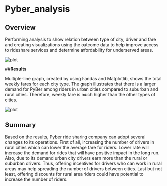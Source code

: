 # Pyber_analysis

## **Overview** 
Performing analysis to show relation between type of city, driver and fare and creating visualizations using the outcome data to help improve access to rideshare services and determine affordability for underserved areas.

![plot](./Resources/Fig5.png) 

##**Results**

Multiple-line graph, created by using Pandas and Matplotlib, shows the total weekly fares for each city type. The graph illustrates that there is a larger demand for PyBer among riders in urban cities compared to suburban and rural cities. Therefore, weekly fare is much higher than the other types of cities. 


![plot](./Resources/Pyber_fare_summary.png) 

## **Summary** 
Based on the results, Pyber ride sharing company can adopt several changes to its operations. First of all, increasing the number of drivers in rural cities which can lower the average fare for riders. Lower rate will increase the demand for rides that will have positive impact in the long run. Also, due to its demand urban city drivers earn more than the rural or suburban drivers. Thus, offering incentives for drivers who can work in rural areas may help spreading the number of drivers between cities. Last but not least, offering discounts for rural area riders could have potential to increase the number of riders. 
 



